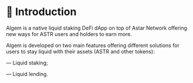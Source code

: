 # 👋 Introduction

Algem is a native liquid staking DeFi dApp on top of Astar Network offering new ways for ASTR users and holders to earn more.

Algem is developed on two main features offering different solutions for users to stay liquid with their assets (ASTR and other tokens):

— Liquid staking;

— Liquid lending.
